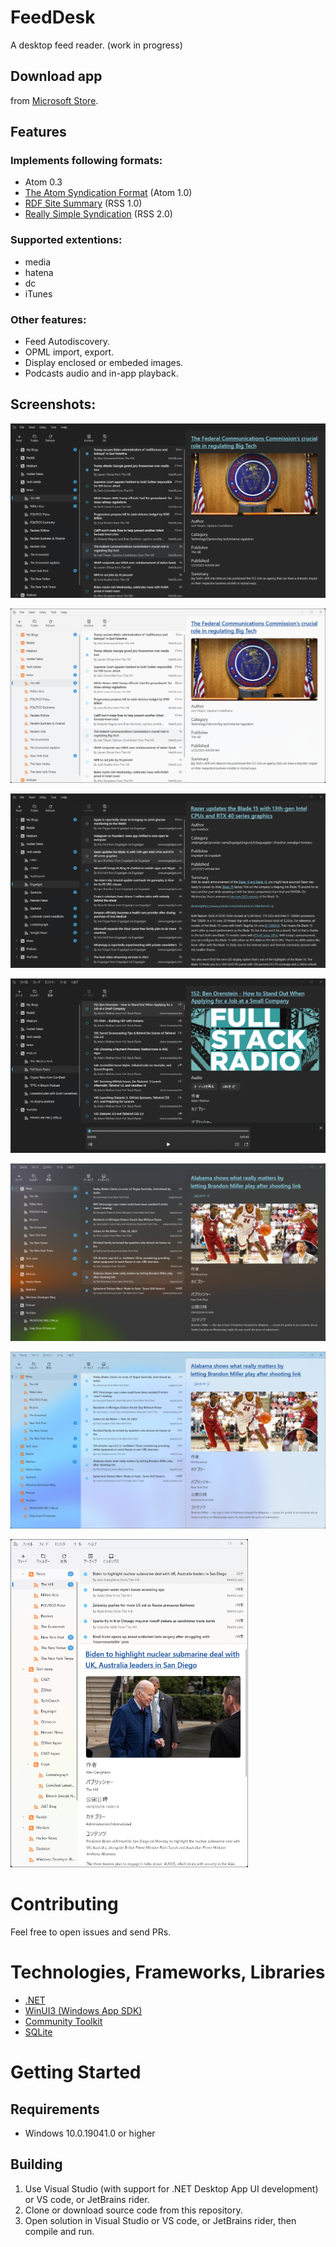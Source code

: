 # FeedDesk

A desktop feed reader. (work in progress)

## Download app
from [Microsoft Store](https://www.microsoft.com/store/apps/9PGDGKFSV6L9).

## Features
### Implements following formats:  
* Atom 0.3
* [The Atom Syndication Format](https://tools.ietf.org/html/rfc4287) (Atom 1.0)
* [RDF Site Summary](https://www.w3.org/2001/09/rdfprimer/rss.html) (RSS 1.0)
* [Really Simple Syndication](https://validator.w3.org/feed/docs/rss2.html) (RSS 2.0)

### Supported extentions:
* media
* hatena
* dc
* iTunes

### Other features:
* Feed Autodiscovery.
* OPML import, export.
* Display enclosed or embeded images.
* Podcasts audio and in-app playback.

## Screenshots:

![FeedDesk](https://github.com/torum/FeedDesk/blob/main/docs/images/FeedDesk-Screenshot1-Dark.png?raw=true) 

![FeedDesk](https://github.com/torum/FeedDesk/blob/main/docs/images/FeedDesk-Screenshot1-Light.png?raw=true) 

![FeedDesk](https://github.com/torum/FeedDesk/blob/main/docs/images/FeedDesk-Screenshot1-Dark-Text.png?raw=true) 

![FeedDesk](https://github.com/torum/FeedDesk/blob/main/docs/images/FeedDesk-Screenshot1-Dark-Podcast.png?raw=true) 

![FeedDesk](https://github.com/torum/FeedDesk/blob/main/docs/images/FeedDesk-Screenshot1-Acrylic-Dark.png?raw=true) 

![FeedDesk](https://github.com/torum/FeedDesk/blob/main/docs/images/FeedDesk-Screenshot1-Acrylic-Light.png?raw=true) 

<img width="380" alt="FeedDesk" src="https://github.com/torum/FeedDesk/blob/main/docs/images/FeedDesk-Screenshot1-Light-vertical.png?raw=true">

# Contributing
Feel free to open issues and send PRs. 

# Technologies, Frameworks, Libraries
* [.NET](https://github.com/dotnet/runtime)  
* [WinUI3 (Windows App SDK)](https://github.com/microsoft/WindowsAppSDK) 
* [Community Toolkit](https://github.com/CommunityToolkit) 
* [SQLite](https://github.com/sqlite/sqlite) 

# Getting Started

## Requirements
* Windows 10.0.19041.0 or higher

## Building
1. Use Visual Studio (with support for .NET Desktop App UI development) or VS code, or JetBrains rider.
2. Clone or download source code from this repository.
3. Open solution in Visual Studio or VS code, or JetBrains rider, then compile and run.
